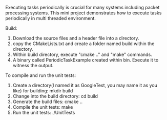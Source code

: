 Executing tasks periodically is crucial for many systems including packet processing systems.
This mini project demonstrates how to execute tasks periodically in multi threaded environment.

Build:
1. Download the source files and a header file into a directory.
2. copy the CMakeLists.txt and create a folder named build within the directory.
3. Within build directory, execute "cmake .." and "make" commands.
4. A binary called PeriodicTaskExample created within bin. Execute it to witness the output.

To compile and run the unit tests:
1. Create a directory(I named it as GoogleTest, you may name it as you like) for building: mkdir build
2. Change into the build directory: cd build
3. Generate the build files: cmake ..
4. Compile the unit tests: make
5. Run the unit tests: ./UnitTests


